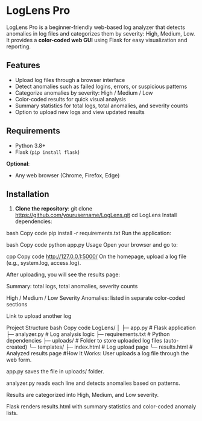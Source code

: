 # LogLens Pro

LogLens Pro is a beginner-friendly web-based log analyzer that detects anomalies in log files and categorizes them by severity: High, Medium, Low. It provides a **color-coded web GUI** using Flask for easy visualization and reporting.



## Features

- Upload log files through a browser interface
- Detect anomalies such as failed logins, errors, or suspicious patterns
- Categorize anomalies by severity: High / Medium / Low
- Color-coded results for quick visual analysis
- Summary statistics for total logs, total anomalies, and severity counts
- Option to upload new logs and view updated results



## Requirements

- Python 3.8+
- Flask (`pip install flask`)

**Optional**:

- Any web browser (Chrome, Firefox, Edge)



## Installation

1. **Clone the repository**:
git clone https://github.com/yourusername/LogLens.git
cd LogLens
Install dependencies:

bash
Copy code
pip install -r requirements.txt
Run the application:

bash
Copy code
python app.py
Usage
Open your browser and go to:

cpp
Copy code
http://127.0.0.1:5000/
On the homepage, upload a log file (e.g., system.log, access.log).

After uploading, you will see the results page:

Summary: total logs, total anomalies, severity counts

High / Medium / Low Severity Anomalies: listed in separate color-coded sections

Link to upload another log

Project Structure
bash
Copy code
LogLens/
│
├─ app.py                # Flask application
├─ analyzer.py           # Log analysis logic
├─ requirements.txt      # Python dependencies
├─ uploads/              # Folder to store uploaded log files (auto-created)
└─ templates/
    ├─ index.html        # Log upload page
    └─ results.html      # Analyzed results page
#How It Works:
User uploads a log file through the web form.

app.py saves the file in uploads/ folder.

analyzer.py reads each line and detects anomalies based on patterns.

Results are categorized into High, Medium, and Low severity.

Flask renders results.html with summary statistics and color-coded anomaly lists.
